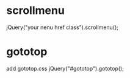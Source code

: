 # scrollmenu
jQuery("your nenu href class").scrollmenu();


# gototop
<html>
<div id="gototop"></div>
add gototop.css
jQuery("#gototop").gototop();
